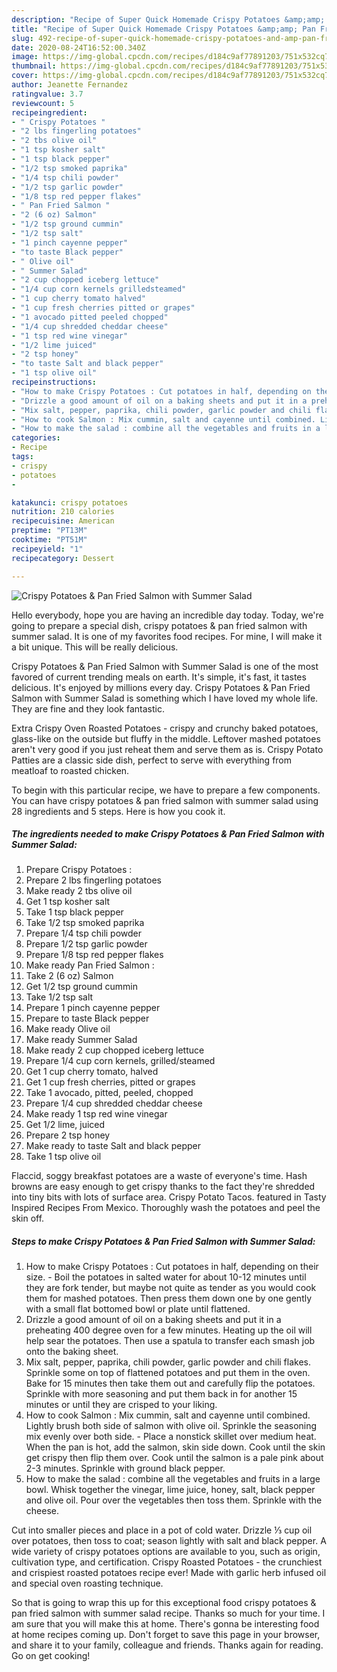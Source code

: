 ```yaml
---
description: "Recipe of Super Quick Homemade Crispy Potatoes &amp;amp; Pan Fried Salmon with Summer Salad"
title: "Recipe of Super Quick Homemade Crispy Potatoes &amp;amp; Pan Fried Salmon with Summer Salad"
slug: 492-recipe-of-super-quick-homemade-crispy-potatoes-and-amp-pan-fried-salmon-with-summer-salad
date: 2020-08-24T16:52:00.340Z
image: https://img-global.cpcdn.com/recipes/d184c9af77891203/751x532cq70/crispy-potatoes-pan-fried-salmon-with-summer-salad-recipe-main-photo.jpg
thumbnail: https://img-global.cpcdn.com/recipes/d184c9af77891203/751x532cq70/crispy-potatoes-pan-fried-salmon-with-summer-salad-recipe-main-photo.jpg
cover: https://img-global.cpcdn.com/recipes/d184c9af77891203/751x532cq70/crispy-potatoes-pan-fried-salmon-with-summer-salad-recipe-main-photo.jpg
author: Jeanette Fernandez
ratingvalue: 3.7
reviewcount: 5
recipeingredient:
- " Crispy Potatoes "
- "2 lbs fingerling potatoes"
- "2 tbs olive oil"
- "1 tsp kosher salt"
- "1 tsp black pepper"
- "1/2 tsp smoked paprika"
- "1/4 tsp chili powder"
- "1/2 tsp garlic powder"
- "1/8 tsp red pepper flakes"
- " Pan Fried Salmon "
- "2 (6 oz) Salmon"
- "1/2 tsp ground cummin"
- "1/2 tsp salt"
- "1 pinch cayenne pepper"
- "to taste Black pepper"
- " Olive oil"
- " Summer Salad"
- "2 cup chopped iceberg lettuce"
- "1/4 cup corn kernels grilledsteamed"
- "1 cup cherry tomato halved"
- "1 cup fresh cherries pitted or grapes"
- "1 avocado pitted peeled chopped"
- "1/4 cup shredded cheddar cheese"
- "1 tsp red wine vinegar"
- "1/2 lime juiced"
- "2 tsp honey"
- "to taste Salt and black pepper"
- "1 tsp olive oil"
recipeinstructions:
- "How to make Crispy Potatoes : Cut potatoes in half, depending on their size.  Boil the potatoes in salted water for about 10-12 minutes until they are fork tender, but maybe not quite as tender as you would cook them for mashed potatoes. Then press them down one by one gently with a small flat bottomed bowl or plate until flattened."
- "Drizzle a good amount of oil on a baking sheets and put it in a preheating 400 degree oven for a few minutes. Heating up the oil will help sear the potatoes. Then use a spatula to transfer each smash job onto the baking sheet."
- "Mix salt, pepper, paprika, chili powder, garlic powder and chili flakes. Sprinkle some on top of flattened potatoes and put them in the oven. Bake for 15 minutes then take them out and carefully flip the potatoes. Sprinkle with more seasoning and put them back in for another 15 minutes or until they are crisped to your liking."
- "How to cook Salmon : Mix cummin, salt and cayenne until combined. Lightly brush both side of salmon with olive oil. Sprinkle the seasoning mix evenly over both side. Place a nonstick skillet over medium heat. When the pan is hot, add the salmon, skin side down. Cook until the skin get crispy then flip them over. Cook until the salmon is a pale pink about 2-3 minutes. Sprinkle with ground black pepper."
- "How to make the salad : combine all the vegetables and fruits in a large bowl. Whisk together the vinegar, lime juice, honey, salt, black pepper and olive oil. Pour over the vegetables then toss them. Sprinkle with the cheese."
categories:
- Recipe
tags:
- crispy
- potatoes
- 

katakunci: crispy potatoes  
nutrition: 210 calories
recipecuisine: American
preptime: "PT13M"
cooktime: "PT51M"
recipeyield: "1"
recipecategory: Dessert

---
```



![Crispy Potatoes &amp; Pan Fried Salmon with Summer Salad](https://img-global.cpcdn.com/recipes/d184c9af77891203/751x532cq70/crispy-potatoes-pan-fried-salmon-with-summer-salad-recipe-main-photo.jpg)

Hello everybody, hope you are having an incredible day today. Today, we're going to prepare a special dish, crispy potatoes &amp; pan fried salmon with summer salad. It is one of my favorites food recipes. For mine, I will make it a bit unique. This will be really delicious.

Crispy Potatoes &amp; Pan Fried Salmon with Summer Salad is one of the most favored of current trending meals on earth. It's simple, it's fast, it tastes delicious. It's enjoyed by millions every day. Crispy Potatoes &amp; Pan Fried Salmon with Summer Salad is something which I have loved my whole life. They are fine and they look fantastic.

Extra Crispy Oven Roasted Potatoes - crispy and crunchy baked potatoes, glass-like on the outside but fluffy in the middle. Leftover mashed potatoes aren&#39;t very good if you just reheat them and serve them as is. Crispy Potato Patties are a classic side dish, perfect to serve with everything from meatloaf to roasted chicken.


To begin with this particular recipe, we have to prepare a few components. You can have crispy potatoes &amp; pan fried salmon with summer salad using 28 ingredients and 5 steps. Here is how you cook it.

<!--inarticleads1-->

##### The ingredients needed to make Crispy Potatoes &amp; Pan Fried Salmon with Summer Salad:

1. Prepare  Crispy Potatoes :
1. Prepare 2 lbs fingerling potatoes
1. Make ready 2 tbs olive oil
1. Get 1 tsp kosher salt
1. Take 1 tsp black pepper
1. Take 1/2 tsp smoked paprika
1. Prepare 1/4 tsp chili powder
1. Prepare 1/2 tsp garlic powder
1. Prepare 1/8 tsp red pepper flakes
1. Make ready  Pan Fried Salmon :
1. Take 2 (6 oz) Salmon
1. Get 1/2 tsp ground cummin
1. Take 1/2 tsp salt
1. Prepare 1 pinch cayenne pepper
1. Prepare to taste Black pepper
1. Make ready  Olive oil
1. Make ready  Summer Salad
1. Make ready 2 cup chopped iceberg lettuce
1. Prepare 1/4 cup corn kernels, grilled/steamed
1. Get 1 cup cherry tomato, halved
1. Get 1 cup fresh cherries, pitted or grapes
1. Take 1 avocado, pitted, peeled, chopped
1. Prepare 1/4 cup shredded cheddar cheese
1. Make ready 1 tsp red wine vinegar
1. Get 1/2 lime, juiced
1. Prepare 2 tsp honey
1. Make ready to taste Salt and black pepper
1. Take 1 tsp olive oil


Flaccid, soggy breakfast potatoes are a waste of everyone&#39;s time. Hash browns are easy enough to get crispy thanks to the fact they&#39;re shredded into tiny bits with lots of surface area. Crispy Potato Tacos. featured in Tasty Inspired Recipes From Mexico. Thoroughly wash the potatoes and peel the skin off. 

<!--inarticleads2-->

##### Steps to make Crispy Potatoes &amp; Pan Fried Salmon with Summer Salad:

1. How to make Crispy Potatoes : Cut potatoes in half, depending on their size.  - Boil the potatoes in salted water for about 10-12 minutes until they are fork tender, but maybe not quite as tender as you would cook them for mashed potatoes. Then press them down one by one gently with a small flat bottomed bowl or plate until flattened.
1. Drizzle a good amount of oil on a baking sheets and put it in a preheating 400 degree oven for a few minutes. Heating up the oil will help sear the potatoes. Then use a spatula to transfer each smash job onto the baking sheet.
1. Mix salt, pepper, paprika, chili powder, garlic powder and chili flakes. Sprinkle some on top of flattened potatoes and put them in the oven. Bake for 15 minutes then take them out and carefully flip the potatoes. Sprinkle with more seasoning and put them back in for another 15 minutes or until they are crisped to your liking.
1. How to cook Salmon : Mix cummin, salt and cayenne until combined. Lightly brush both side of salmon with olive oil. Sprinkle the seasoning mix evenly over both side. - Place a nonstick skillet over medium heat. When the pan is hot, add the salmon, skin side down. Cook until the skin get crispy then flip them over. Cook until the salmon is a pale pink about 2-3 minutes. Sprinkle with ground black pepper.
1. How to make the salad : combine all the vegetables and fruits in a large bowl. Whisk together the vinegar, lime juice, honey, salt, black pepper and olive oil. Pour over the vegetables then toss them. Sprinkle with the cheese.


Cut into smaller pieces and place in a pot of cold water. Drizzle ⅓ cup oil over potatoes, then toss to coat; season lightly with salt and black pepper. A wide variety of crispy potatoes options are available to you, such as origin, cultivation type, and certification. Crispy Roasted Potatoes - the crunchiest and crispiest roasted potatoes recipe ever! Made with garlic herb infused oil and special oven roasting technique. 

So that is going to wrap this up for this exceptional food crispy potatoes &amp; pan fried salmon with summer salad recipe. Thanks so much for your time. I am sure that you will make this at home. There's gonna be interesting food at home recipes coming up. Don't forget to save this page in your browser, and share it to your family, colleague and friends. Thanks again for reading. Go on get cooking!
